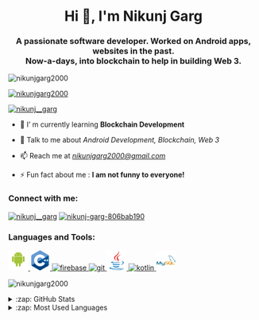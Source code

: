 <h1 align="center">Hi 👋, I'm Nikunj Garg</h1>
<h3 align="center">A passionate software developer. Worked on Android apps, websites in the past. <br>Now-a-days, into blockchain to help in building Web 3.</h3>

<p align="left"> <img src="https://komarev.com/ghpvc/?username=nikunjgarg2000&label=Profile%20views&color=0e75b6&style=flat" alt="nikunjgarg2000" /> </p>

<p align="left"> <a href="https://github.com/ryo-ma/github-profile-trophy"><img src="https://github-profile-trophy.vercel.app/?username=nikunjgarg2000" alt="nikunjgarg2000" /></a> </p>

<p align="left"> <a href="https://twitter.com/nikunj__garg" target="blank"><img src="https://img.shields.io/twitter/follow/nikunj__garg?logo=twitter&style=for-the-badge" alt="nikunj__garg" /></a> </p>

- 🌱 I’ m currently learning **Blockchain Development**

- 💬 Talk to me about *Android Development, Blockchain, Web 3*

- 📫 Reach me at *nikunjgarg2000@gmail.com*

- ⚡ Fun fact about me : **I am not funny to everyone!**

<h3 align="left">Connect with me:</h3>
<p align="left">
<a href="https://twitter.com/nikunj__garg" target="blank"><img align="center" src="https://cdn.jsdelivr.net/npm/simple-icons@3.0.1/icons/twitter.svg" alt="nikunj__garg" height="30" width="40" /></a>
<a href="https://linkedin.com/in/nikunj-garg-806bab190" target="blank"><img align="center" src="https://cdn.jsdelivr.net/npm/simple-icons@3.0.1/icons/linkedin.svg" alt="nikunj-garg-806bab190" height="30" width="40" /></a>
</p>

<h3 align="left">Languages and Tools:</h3>
<p align="left"> <a href="https://developer.android.com" target="_blank"> <img src="https://raw.githubusercontent.com/devicons/devicon/master/icons/android/android-original-wordmark.svg" alt="android" width="40" height="40"/> </a> <a href="https://www.w3schools.com/cpp/" target="_blank"> <img src="https://raw.githubusercontent.com/devicons/devicon/master/icons/cplusplus/cplusplus-original.svg" alt="cplusplus" width="40" height="40"/> </a> <a href="https://firebase.google.com/" target="_blank"> <img src="https://www.vectorlogo.zone/logos/firebase/firebase-icon.svg" alt="firebase" width="40" height="40"/> </a> <a href="https://git-scm.com/" target="_blank"> <img src="https://www.vectorlogo.zone/logos/git-scm/git-scm-icon.svg" alt="git" width="40" height="40"/> </a> <a href="https://www.java.com" target="_blank"> <img src="https://raw.githubusercontent.com/devicons/devicon/master/icons/java/java-original.svg" alt="java" width="40" height="40"/> </a> <a href="https://kotlinlang.org" target="_blank"> <img src="https://www.vectorlogo.zone/logos/kotlinlang/kotlinlang-icon.svg" alt="kotlin" width="40" height="40"/> </a> <a href="https://www.mysql.com/" target="_blank"> <img src="https://raw.githubusercontent.com/devicons/devicon/master/icons/mysql/mysql-original-wordmark.svg" alt="mysql" width="40" height="40"/> </a> </p>

<p><img align="center" src="https://github-readme-streak-stats.herokuapp.com/?user=nikunjgarg2000&" alt="nikunjgarg2000" /></p>

<details>
  <summary>:zap: GitHub Stats</summary>
  <img align = "center" alt = "Nikunj's Github Stats" src = "https://github-readme-stats.vercel.app/api?username=NikunjGarg2000&show_icons=true&hide_border=true" />
  
</details>

<details>
  <summary>:zap: Most Used Languages</summary>
  <img align = "center" alt = "Nikunj's Github Stats" src = "https://github-readme-stats.vercel.app/api/top-langs?username=nikunjgarg2000&show_icons=true&locale=en&layout=compact&hide_border=true" />
  
</details>
